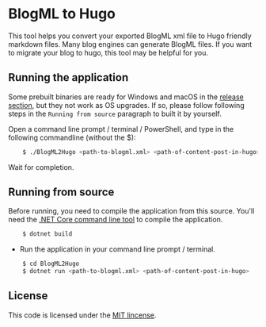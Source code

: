 BlogML to Hugo
===================
This tool helps you convert your exported BlogML xml file to Hugo friendly markdown files. 
Many blog engines can generate BlogML files. If you want to migrate your blog to hugo, this tool may be helpful for you.



Running the application
-----------

Some prebuilt binaries are ready for Windows and macOS in the [release section](https://github.com/jijiechen/BlogML2Hugo/releases), but they not work as OS upgrades. If so, please follow following steps in the `Running from source` paragraph to built it by yourself.

Open a command line prompt / terminal / PowerShell, and type in the following commandline (without the $):

```sh
    $ ./BlogML2Hugo <path-to-blogml.xml> <path-of-content-post-in-hugo>
```

Wait for completion.


Running from source
-----------

Before running, you need to compile the application from this source. You'll need the [.NET Core command line tool](https://www.microsoft.com/net/download) to compile the application.

```sh
    $ dotnet build
```

- Run the application in your command line prompt / terminal.

```sh
    $ cd BlogML2Hugo
    $ dotnet run <path-to-blogml.xml> <path-of-content-post-in-hugo>
```

License
-----------
This code is licensed under the [MIT lincense](https://opensource.org/licenses/MIT).


